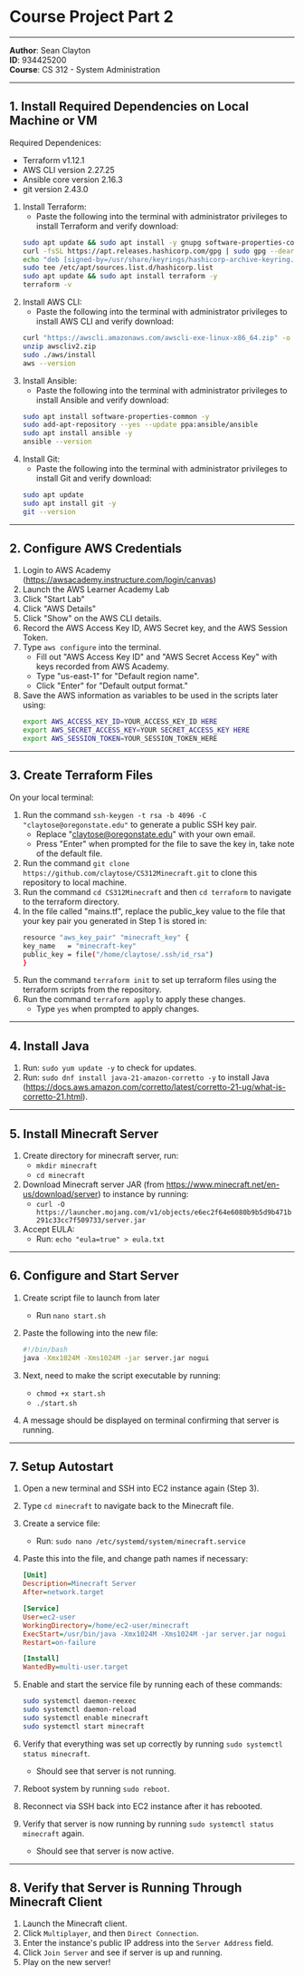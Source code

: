 # Course Project Part 2

---

**Author**: Sean Clayton  
**ID**: 934425200  
**Course**: CS 312 - System Administration  

---

## 1. Install Required Dependencies on Local Machine or VM
Required Dependenices:
   - Terraform v1.12.1
   - AWS CLI version 2.27.25
   - Ansible core version 2.16.3
   - git version 2.43.0 

1. Install Terraform:
   - Paste the following into the terminal with administrator privileges to install Terraform and verify download:
   ```bash
   sudo apt update && sudo apt install -y gnupg software-properties-common curl
   curl -fsSL https://apt.releases.hashicorp.com/gpg | sudo gpg --dearmor -o /usr/share/keyrings/hashicorp-archive-keyring.gpg
   echo "deb [signed-by=/usr/share/keyrings/hashicorp-archive-keyring.gpg] https://apt.releases.hashicorp.com $(lsb_release -cs) main" | \
   sudo tee /etc/apt/sources.list.d/hashicorp.list
   sudo apt update && sudo apt install terraform -y
   terraform -v
   ```
2. Install AWS CLI:
   - Paste the following into the terminal with administrator privileges to install AWS CLI and verify download:
   ```bash
   curl "https://awscli.amazonaws.com/awscli-exe-linux-x86_64.zip" -o "awscliv2.zip"
   unzip awscliv2.zip
   sudo ./aws/install
   aws --version
   ```
3. Install Ansible:
   - Paste the following into the terminal with administrator privileges to install Ansible and verify download:
   ```bash
   sudo apt install software-properties-common -y
   sudo add-apt-repository --yes --update ppa:ansible/ansible
   sudo apt install ansible -y
   ansible --version
   ```
4. Install Git:
   - Paste the following into the terminal with administrator privileges to install Git and verify download:
   ```bash
   sudo apt update
   sudo apt install git -y
   git --version
   ```



---

## 2. Configure AWS Credentials

1. Login to AWS Academy (https://awsacademy.instructure.com/login/canvas)
2. Launch the AWS Learner Academy Lab
3. Click "Start Lab"
4. Click "AWS Details"
5. Click "Show" on the AWS CLI details.
6. Record the AWS Access Key ID, AWS Secret key, and the AWS Session Token.
7. Type `aws configure` into the terminal.
   - Fill out "AWS Access Key ID" and "AWS Secret Access Key" with keys recorded from AWS Academy.
   - Type "us-east-1" for "Default region name".
   - Click "Enter" for "Default output format."
8. Save the AWS information as variables to be used in the scripts later using:
   ```bash
   export AWS_ACCESS_KEY_ID=YOUR_ACCESS_KEY_ID HERE
   export AWS_SECRET_ACCESS_KEY=YOUR SECRET_ACCESS_KEY HERE
   export AWS_SESSION_TOKEN=YOUR_SESSION_TOKEN_HERE
   ```

   
---

## 3. Create Terraform Files

On your local terminal:

1. Run the command `ssh-keygen -t rsa -b 4096 -C "claytose@oregonstate.edu"` to generate a public SSH key pair.
   - Replace "claytose@oregonstate.edu" with your own email.
   - Press "Enter" when prompted for the file to save the key in, take note of the default file.
2. Run the command `git clone https://github.com/claytose/CS312Minecraft.git` to clone this repository to local machine.
2. Run the command `cd CS312Minecraft` and then `cd terraform` to navigate to the terraform directory.
3. In the file called "mains.tf", replace the public_key value to the file that your key pair you generated in Step 1 is stored in:
   ```bash
   resource "aws_key_pair" "minecraft_key" {
   key_name   = "minecraft-key"
   public_key = file("/home/claytose/.ssh/id_rsa")
   }
   ```
3. Run the command `terraform init` to set up terraform files using the terraform scripts from the repository.
4. Run the command `terraform apply` to apply these changes.
   - Type `yes` when prompted to apply changes.
---

## 4. Install Java

1. Run: `sudo yum update -y` to check for updates.
2. Run: `sudo dnf install java-21-amazon-corretto -y` to install Java (https://docs.aws.amazon.com/corretto/latest/corretto-21-ug/what-is-corretto-21.html).

---

## 5. Install Minecraft Server

1. Create directory for minecraft server, run:
   - `mkdir minecraft`
   - `cd minecraft`
2. Download Minecraft server JAR (from https://www.minecraft.net/en-us/download/server) to instance by running:
   - `curl -O https://launcher.mojang.com/v1/objects/e6ec2f64e6080b9b5d9b471b291c33cc7f509733/server.jar`
3. Accept EULA:
   - Run: `echo "eula=true" > eula.txt`

---

## 6. Configure and Start Server

1. Create script file to launch from later
   - Run `nano start.sh`

2. Paste the following into the new file:

   ```bash
   #!/bin/bash
   java -Xmx1024M -Xms1024M -jar server.jar nogui
   ```

3. Next, need to make the script executable by running:
   - `chmod +x start.sh`
   - `./start.sh`

4. A message should be displayed on terminal confirming that server is running.

---

## 7. Setup Autostart

1. Open a new terminal and SSH into EC2 instance again (Step 3).
2. Type `cd minecraft` to navigate back to the Minecraft file.
3. Create a service file:
   - Run: `sudo nano /etc/systemd/system/minecraft.service`

4. Paste this into the file, and change path names if necessary:

   ```ini
   [Unit]
   Description=Minecraft Server
   After=network.target

   [Service]
   User=ec2-user
   WorkingDirectory=/home/ec2-user/minecraft
   ExecStart=/usr/bin/java -Xmx1024M -Xms1024M -jar server.jar nogui
   Restart=on-failure

   [Install]
   WantedBy=multi-user.target
   ```

5. Enable and start the service file by running each of these commands:

   ```bash
   sudo systemctl daemon-reexec
   sudo systemctl daemon-reload
   sudo systemctl enable minecraft
   sudo systemctl start minecraft
   ```

6. Verify that everything was set up correctly by running `sudo systemctl status minecraft`.
   - Should see that server is not running.
7. Reboot system by running `sudo reboot`.
8. Reconnect via SSH back into EC2 instance after it has rebooted.
9. Verify that server is now running by running `sudo systemctl status minecraft` again.
   - Should see that server is now active.

---

## 8. Verify that Server is Running Through Minecraft Client
1. Launch the Minecraft client.
2. Click `Multiplayer`, and then `Direct Connection`.
3. Enter the instance's public IP address into the `Server Address` field.
4. Click `Join Server` and see if server is up and running.
5. Play on the new server!




